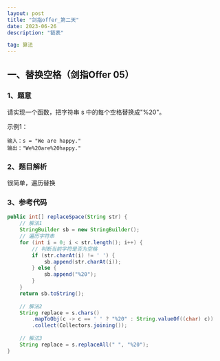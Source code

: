 ```yaml
---
layout: post
title: "剑指offer_第二天"
date: 2023-06-26 
description: "链表"

tag: 算法
---  
```


## 一、替换空格（剑指Offer 05）

### 1、题意

请实现一个函数，把字符串 s 中的每个空格替换成"%20"。

示例1：

```
输入：s = "We are happy."
输出："We%20are%20happy."
```

### 2、题目解析

很简单，遍历替换

### 3、参考代码

```java
public int[] replaceSpace(String str) {
    // 解法1
    StringBuilder sb = new StringBuilder();
    // 遍历字符串
    for (int i = 0; i < str.length(); i++) {
        // 判断当前字符是否为空格
        if (str.charAt(i) != ' ') {
            sb.append(str.charAt(i));
        } else {
            sb.append("%20");
        }
    }
    return sb.toString();
    
    // 解法2
    String replace = s.chars()
        .mapToObj(c -> c == ' ' ? "%20" : String.valueOf((char) c))
        .collect(Collectors.joining());
    
    // 解法3
    String replace = s.replaceAll(" ", "%20");
}
```







